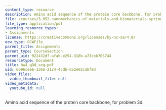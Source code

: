 ```yaml
---
content_type: resource
description: Amino acid sequence of the protein core backbone, for problem 3d.
file: /courses/3-052-nanomechanics-of-materials-and-biomaterials-spring-2007/6096cee61366212443db652e02cabf8d_hw4_q3d_seq.pdf
file_type: application/pdf
learning_resource_types:
- Assignments
license: https://creativecommons.org/licenses/by-nc-sa/4.0/
ocw_type: OCWFile
parent_title: Assignments
parent_type: CourseSection
parent_uid: 922432df-afab-e294-318b-a73cbb705744
resourcetype: Document
title: hw4_q3d_seq.pdf
uid: 6096cee6-1366-2124-43db-652e02cabf8d
video_files:
  video_thumbnail_file: null
video_metadata:
  youtube_id: null
---
```

Amino acid sequence of the protein core backbone, for problem 3d.